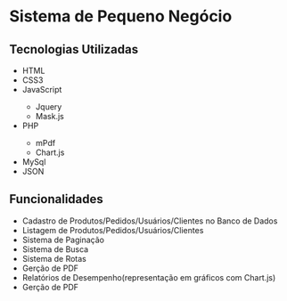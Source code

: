 # Sistema de Pequeno Negócio

## Tecnologias Utilizadas
<ul>
  <li>HTML</li>
  <li>CSS3</li>
  <li>JavaScript</li>
    <ul>
      <li>Jquery</li>
      <li>Mask.js</li>
    </ul>
  <li>PHP</li>
    <ul>
      <li>mPdf</li>
      <li>Chart.js</li>
    </ul>
  <li>MySql</li>
  <li>JSON</li>
</ul>

## Funcionalidades

<ul>
  <li>Cadastro de Produtos/Pedidos/Usuários/Clientes no Banco de Dados</li>
  <li>Listagem de Produtos/Pedidos/Usuários/Clientes</li>
  <li>Sistema de Paginação</li>
  <li>Sistema de Busca</li>
  <li>Sistema de Rotas</li>
  <li>Gerção de PDF</li>
  <li>Relatórios de Desempenho(representação em gráficos com Chart.js)</li>
  <li>Gerção de PDF</li>
</ul>
